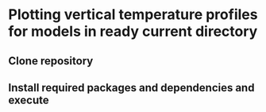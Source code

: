 # Plotting vertical temperature profiles for models in ready current directory

## Clone repository

## Install required packages and dependencies and execute
